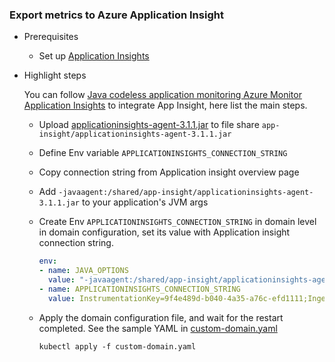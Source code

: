 ### Export metrics to Azure Application Insight

* Prerequisites
  - Set up [Application Insights](https://docs.microsoft.com/en-us/azure/azure-monitor/app/create-new-resource)

* Highlight steps

  You can follow [Java codeless application monitoring Azure Monitor Application Insights](https://docs.microsoft.com/en-us/azure/azure-monitor/app/java-in-process-agent#quickstart) to integrate App Insight, here list the main steps.

  - Upload [applicationinsights-agent-3.1.1.jar](resources/applicationinsights-agent-3.1.1.jar) to file share `app-insight/applicationinsights-agent-3.1.1.jar`
  - Define Env variable `APPLICATIONINSIGHTS_CONNECTION_STRING`
  - Copy connection string from Application insight overview page
  - Add `-javaagent:/shared/app-insight/applicationinsights-agent-3.1.1.jar` to your application's JVM args
  - Create Env `APPLICATIONINSIGHTS_CONNECTION_STRING` in domain level in domain configuration, set its value with Application insight connection string.
      ```YAML
      env:
      - name: JAVA_OPTIONS
        value: "-javaagent:/shared/app-insight/applicationinsights-agent-3.1.1.jar"
      - name: APPLICATIONINSIGHTS_CONNECTION_STRING
        value: InstrumentationKey=9f4e489d-b040-4a35-a76c-efd1111;IngestionEndpoint=https://eastus-8.in.applicationinsights.azure.com/
      ```
  - Apply the domain configuration file, and wait for the restart completed. See the sample YAML in [custom-domain.yaml](custom-domain.yaml)

      ```
      kubectl apply -f custom-domain.yaml
      ```
